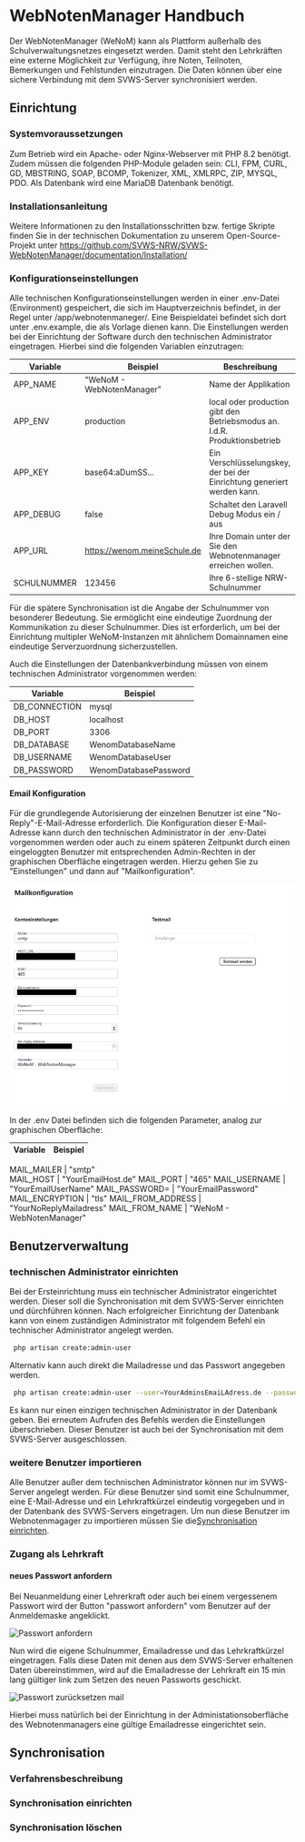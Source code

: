 # WebNotenManager Handbuch


Der WebNotenManager (WeNoM) kann als Plattform außerhalb des Schulverwaltungsnetzes eingesetzt werden. Damit steht den Lehrkräften eine externe Möglichkeit zur Verfügung, ihre Noten, Teilnoten, Bemerkungen und Fehlstunden einzutragen. Die Daten können über eine sichere Verbindung mit dem SVWS-Server synchronisiert werden.

## Einrichtung 

### Systemvoraussetzungen

Zum Betrieb wird ein Apache- oder Nginx-Webserver mit PHP 8.2 benötigt. Zudem müssen die folgenden PHP-Module geladen sein: CLI, FPM, CURL, GD, MBSTRING, SOAP, BCOMP, Tokenizer, XML, XMLRPC, ZIP, MYSQL, PDO. Als Datenbank wird eine MariaDB Datenbank benötigt.

### Installationsanleitung

Weitere Informationen zu den Installationsschritten bzw. fertige Skripte finden Sie in der technischen Dokumentation zu unserem Open-Source-Projekt unter https://github.com/SVWS-NRW/SVWS-WebNotenManager/documentation/Installation/

### Konfigurationseinstellungen

Alle technischen Konfigurationseinstellungen werden in einer .env-Datei (Environment) gespeichert, die sich im Hauptverzeichnis befindet, in der Regel unter /app/webnotenmaneger/. Eine Beispieldatei befindet sich dort unter .env.example, die als Vorlage dienen kann. Die Einstellungen werden bei der Einrichtung der Software durch den technischen Administrator eingetragen. Hierbei sind die folgenden Variablen einzutragen: 

Variable    | Beispiel                      | Beschreibung
--------    | --------                      | ------------
APP_NAME    |"WeNoM - WebNotenManager"      | Name der Applikation 
APP_ENV     | production                    | local oder production gibt den Betriebsmodus an. I.d.R. Produktionsbetrieb
APP_KEY     | base64:aDumSS...              | Ein Verschlüsselungskey, der bei der Einrichtung generiert werden kann.
APP_DEBUG   | false                         | Schaltet den Laravell Debug Modus ein / aus 
APP_URL     | https://wenom.meineSchule.de  | Ihre Domain unter der Sie den Webnotenmanager erreichen wollen.
SCHULNUMMER | 123456                        | Ihre 6-stellige NRW-Schulnummer 

Für die spätere Synchronisation ist die Angabe der Schulnummer von besonderer Bedeutung. Sie ermöglicht eine eindeutige Zuordnung der Kommunikation zu dieser Schulnummer. Dies ist erforderlich, um bei der Einrichtung multipler WeNoM-Instanzen mit ähnlichem Domainnamen eine eindeutige Serverzuordnung sicherzustellen. 

Auch die Einstellungen der Datenbankverbindung müssen von einem technischen Administrator vorgenommen werden: 

Variable | Beispiel  
-------- | -------- 
DB_CONNECTION   | mysql
DB_HOST         | localhost
DB_PORT         | 3306
DB_DATABASE     | WenomDatabaseName
DB_USERNAME     | WenomDatabaseUser
DB_PASSWORD     | WenomDatabasePassword


#### Email Konfiguration 

Für die grundlegende Autorisierung der einzelnen Benutzer ist eine "No-Reply"-E-Mail-Adresse erforderlich. Die Konfiguration dieser E-Mail-Adresse kann durch den technischen Administrator in der .env-Datei vorgenommen werden oder auch zu einem späteren Zeitpunkt durch einen eingeloggten Benutzer mit entsprechenden Admin-Rechten in der graphischen Oberfläche eingetragen werden. Hierzu gehen Sie zu "Einstellungen" und dann auf "Mailkonfiguration". 


![Mailkonfiguration](graphics/Mailkonfiguration.png)


In der .env Datei befinden sich die folgenden Parameter, analog zur graphischen Oberfläche: 


Variable    | Beispiel                      
--------    | --------                     

MAIL_MAILER         | "smtp"                        
MAIL_HOST           | "YourEmailHost.de"
MAIL_PORT           | "465"
MAIL_USERNAME       | "YourEmailUserName"
MAIL_PASSWORD=      | "YourEmailPassword"
MAIL_ENCRYPTION     | "tls"
MAIL_FROM_ADDRESS   | "YourNoReplyMailadress"
MAIL_FROM_NAME      | "WeNoM - WebNotenManager"


## Benutzerverwaltung 

### technischen Administrator einrichten

Bei der Ersteinrichtung muss ein technischer Administrator eingerichtet werden. Dieser soll die Synchronisation mit dem SVWS-Server einrichten und dürchführen können. Nach erfolgreicher Einrichtung der Datenbank kann von einem zuständigen Administrator mit folgendem Befehl ein technischer Administrator angelegt werden. 

```bash 
 php artisan create:admin-user
```
Alternativ kann auch direkt die Mailadresse und das Passwort angegeben werden.

```bash 
 php artisan create:admin-user --user=YourAdminsEmaiLAdress.de --password=YourAdminPassword
```

Es kann nur einen einzigen technischen Administrator in der Datenbank geben. Bei erneutem Aufrufen des Befehls werden die Einstellungen überschrieben. Dieser Benutzer ist auch bei der Synchronisation mit dem SVWS-Server ausgeschlossen. 

### weitere Benutzer importieren

Alle Benutzer außer dem technischen Administrator können nur im SVWS-Server angelegt werden. Für diese Benutzer sind somit eine Schulnummer, eine E-Mail-Adresse und ein Lehrkraftkürzel eindeutig vorgegeben und in der Datenbank des SVWS-Servers eingetragen. Um nun diese Benutzer im Webnotenmagager zu importieren müssen Sie die[Synchronisation einrichten](#Synchronisation-einrichten).

### Zugang als Lehrkraft

#### neues Passwort anfordern

Bei Neuanmeldung einer Lehrerkraft oder auch bei einem vergessenem Passwort wird der Button "passwort anfordern" vom Benutzer auf der Anmeldemaske angeklickt. 

![Passwort anfordern](./graphics/pw_anfordern.png)

Nun wird die eigene Schulnummer, Emailadresse und das Lehrkraftkürzel eingetragen. Falls diese Daten mit denen aus dem SVWS-Server erhaltenen Daten übereinstimmen, wird auf die Emailadresse der Lehrkraft ein 15 min lang gültiger link zum Setzen des neuen Passworts geschickt. 

![Passwort zurücksetzen mail](./graphics/mail.png)

Hierbei muss natürlich bei der Einrichtung in der Administationsoberfläche des Webnotenmanagers eine gültige Emailadresse eingerichtet sein. 


## Synchronisation

### Verfahrensbeschreibung

### Synchronisation einrichten

### Synchronisation löschen



 

